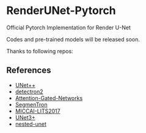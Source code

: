 # RenderUNet-Pytorch
Official Pytorch Implementation for Render U-Net

Codes and pre-trained models will be released soon.

Thanks to following repos:
## References
- [UNet++](https://github.com/MrGiovanni/UNetPlusPlus)
- [detectron2](https://github.com/facebookresearch/detectron2)
- [Attention-Gated-Networks](https://github.com/ozan-oktay/Attention-Gated-Networks)
- [SegmenTron](https://github.com/LikeLy-Journey/SegmenTron)
- [MICCAI-LITS2017](https://github.com/assassint2017/MICCAI-LITS2017)
- [UNet3+](https://github.com/ZJUGiveLab/UNet-Version)
- [nested-unet](https://github.com/4uiiurz1/pytorch-nested-unet)
